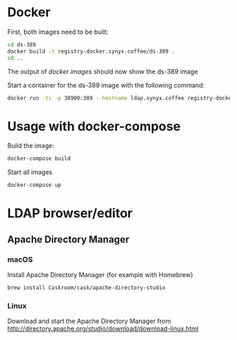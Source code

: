 # Docker

First, both images need to be built:

```bash
cd ds-389
docker build -t registry-docker.synyx.coffee/ds-389 .
cd ..
```
The output of *docker images* should now show the ds-389 image

Start a container for the ds-389 image with the following command:

```bash
docker run -ti -p 38900:389 --hostname ldap.synyx.coffee registry-docker.synyx.coffee/ds-389
```

# Usage with docker-compose

Build the image:

```bash
docker-compose build
```

Start all images

```bash
docker-compose up
```

# LDAP browser/editor

## Apache Directory Manager

### macOS

Install Apache Directory Manager (for example with Homebrew)
```bash
brew install Caskroom/cask/apache-directory-studio
```

### Linux

Download and start the Apache Directory Manager from http://directory.apache.org/studio/download/download-linux.html
